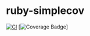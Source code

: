 # ruby-simplecov
[![CI](https://github.com/tj-actions/coverage-badge-py/actions/workflows/test.yml/badge.svg)](https://github.com/rsosag/ruby-simplecov/actions/workflows/test.yml)
[![Coverage Badge](https://img.shields.io/endpoint?url=https://gist.githubusercontent.com/rsosag/f0e2360d71133a52b9836b203fa357d4/raw/ruby-simplecov__heads_main.json)]